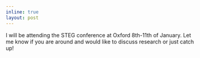 ```yaml
---
inline: true
layout: post
---
```

I will be attending the STEG conference at Oxford 8th-11th of January. Let me know if you are around and would like to discuss research or just catch up!
